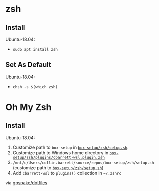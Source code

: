 # zsh

## Install

Ubuntu-18.04:
 - `sudo apt install zsh`

## Set As Default

Ubuntu-18.04:
 - `chsh -s $(which zsh)`

# Oh My Zsh

## Install

Ubuntu-18.04:
 1. Customize path to `box-setup` in [`box-setup/zsh/setup.sh`](https://github.com/collinbarrett/box-setup/blob/master/zsh/setup.sh).
 2. Customize path to Windows home directory in [`box-setup/zsh/plugins/cbarrett-wsl.plugin.zsh`](https://github.com/collinbarrett/box-setup/blob/master/zsh/plugins/cbarrett-wsl.plugin.zsh)
 3. `/mnt/c/Users/collin.barrett/source/repos/box-setup/zsh/setup.sh` (customize path to [`box-setup/zsh/setup.sh`](https://github.com/collinbarrett/box-setup/blob/master/zsh/setup.sh))
 4. Add `cbarrett-wsl` to `plugins()` collection in `~/.zshrc`
 
via [gpspake/dotfiles](https://github.com/gpspake/dotfiles)
